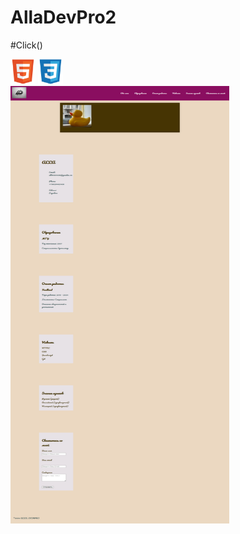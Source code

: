 # AllaDevPro2

#Click()

<div>
  <img src="https://github.com/devicons/devicon/blob/master/icons/html5/html5-original.svg" title="html5" alt="html5" width="40" height="40"/>
  <img src="https://github.com/devicons/devicon/blob/master/icons/css3/css3-original.svg" title="css" alt="css" width="40" height="40"/>
  <!-- <img src="https://github.com/devicons/devicon/blob/master/icons/javascript/javascript-original.svg" title="javascript" alt="javascript" width="40" height="40"/> -->
</div>
 <img src="./image/screencapture-127-0-0-1-5500-index-html-2024-06-02-14_03_41.png" title="css"  width="350px" height="700px"/>